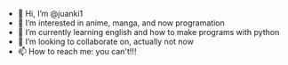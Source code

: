 - 👋 Hi, I’m @juanki1
- 👀 I’m interested in anime, manga, and now programation
- 🌱 I’m currently learning english and how to make programs with python
- 💞️ I’m looking to collaborate on, actually not now
- 📫 How to reach me: you can't!!!

<!---
juanki1/juanki1 is a ✨ special ✨ repository because its `very saracastic` (this file) appears on your GitHub profile.
You can click the Preview link to take a look at your changes.
--->
